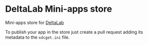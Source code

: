 # DeltaLab Mini-apps store

Mini-apps store for [DeltaLab](https://github.com/adbenitez/deltalab-android)

To publish your app in the store just create a pull request adding its metadata to the `xdcget.ini` file.
